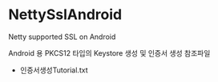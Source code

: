 # NettySslAndroid
Netty supported SSL on Android

Android 용 PKCS12 타입의 Keystore 생성 및 인증서 생성 참조파일
- 인증서생성Tutorial.txt
